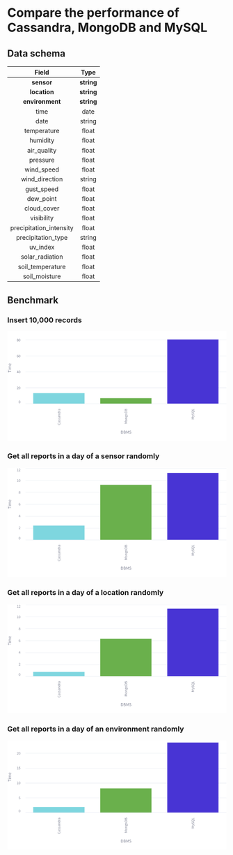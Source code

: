 # Compare the performance of Cassandra, MongoDB and MySQL

## Data schema

| Field | Type |
|:---:|:---:|
| **sensor** | **string** |
| **location** | **string** |
|**environment** | **string** |
| time | date |
| date | string |
| temperature | float |
| humidity | float |
| air_quality | float |
| pressure | float |
| wind_speed | float |
| wind_direction | string |
| gust_speed | float |
| dew_point | float |
| cloud_cover | float |
| visibility | float |
| precipitation_intensity | float |
| precipitation_type | string |
| uv_index | float |
| solar_radiation | float |
| soil_temperature | float |
| soil_moisture | float |

## Benchmark

### Insert 10,000 records

![Insert 10,000 records](./images/insert_10000.png)

### Get all reports in a day of a sensor randomly

![Get all reports in a day of a sensor randomly](./images/get_100_by_sensor.png)

### Get all reports in a day of a location randomly

![Get all reports in a day of a location randomly](./images/get_100_by_location.png)

### Get all reports in a day of an environment randomly

![Get all reports in a day of an environment randomly](./images/get_100_by_environment.png)

